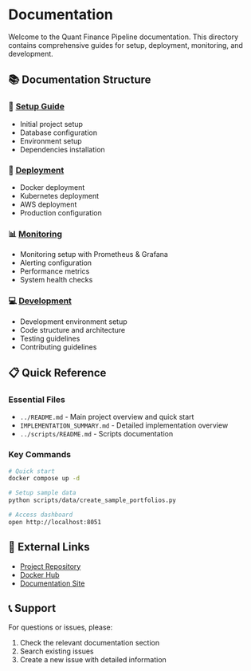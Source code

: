 # Documentation

Welcome to the Quant Finance Pipeline documentation. This directory contains comprehensive guides for setup, deployment, monitoring, and development.

## 📚 Documentation Structure

### 🚀 [Setup Guide](setup/)
- Initial project setup
- Database configuration
- Environment setup
- Dependencies installation

### 🚀 [Deployment](deployment/)
- Docker deployment
- Kubernetes deployment
- AWS deployment
- Production configuration

### 📊 [Monitoring](monitoring/)
- Monitoring setup with Prometheus & Grafana
- Alerting configuration
- Performance metrics
- System health checks

### 💻 [Development](development/)
- Development environment setup
- Code structure and architecture
- Testing guidelines
- Contributing guidelines

## 📋 Quick Reference

### Essential Files
- `../README.md` - Main project overview and quick start
- `IMPLEMENTATION_SUMMARY.md` - Detailed implementation overview
- `../scripts/README.md` - Scripts documentation

### Key Commands
```bash
# Quick start
docker compose up -d

# Setup sample data
python scripts/data/create_sample_portfolios.py

# Access dashboard
open http://localhost:8051
```

## 🔗 External Links
- [Project Repository](https://github.com/your-username/quant-finance-pipeline)
- [Docker Hub](https://hub.docker.com/r/your-username/quant-finance-pipeline)
- [Documentation Site](https://your-docs-site.com)

## 📞 Support
For questions or issues, please:
1. Check the relevant documentation section
2. Search existing issues
3. Create a new issue with detailed information
